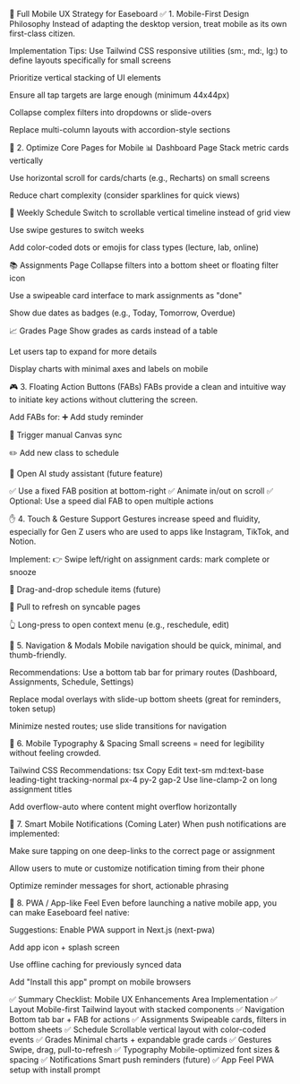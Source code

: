 📱 Full Mobile UX Strategy for Easeboard
✅ 1. Mobile-First Design Philosophy
Instead of adapting the desktop version, treat mobile as its own first-class citizen.

Implementation Tips:
Use Tailwind CSS responsive utilities (sm:, md:, lg:) to define layouts specifically for small screens

Prioritize vertical stacking of UI elements

Ensure all tap targets are large enough (minimum 44x44px)

Collapse complex filters into dropdowns or slide-overs

Replace multi-column layouts with accordion-style sections

🎯 2. Optimize Core Pages for Mobile
📊 Dashboard Page
Stack metric cards vertically

Use horizontal scroll for cards/charts (e.g., Recharts) on small screens

Reduce chart complexity (consider sparklines for quick views)

📅 Weekly Schedule
Switch to scrollable vertical timeline instead of grid view

Use swipe gestures to switch weeks

Add color-coded dots or emojis for class types (lecture, lab, online)

📚 Assignments Page
Collapse filters into a bottom sheet or floating filter icon

Use a swipeable card interface to mark assignments as "done"

Show due dates as badges (e.g., Today, Tomorrow, Overdue)

📈 Grades Page
Show grades as cards instead of a table

Let users tap to expand for more details

Display charts with minimal axes and labels on mobile

🎮 3. Floating Action Buttons (FABs)
FABs provide a clean and intuitive way to initiate key actions without cluttering the screen.

Add FABs for:
➕ Add study reminder

🔄 Trigger manual Canvas sync

✏️ Add new class to schedule

💬 Open AI study assistant (future feature)

✅ Use a fixed FAB position at bottom-right
✅ Animate in/out on scroll
✅ Optional: Use a speed dial FAB to open multiple actions

✋ 4. Touch & Gesture Support
Gestures increase speed and fluidity, especially for Gen Z users who are used to apps like Instagram, TikTok, and Notion.

Implement:
👉 Swipe left/right on assignment cards: mark complete or snooze

📆 Drag-and-drop schedule items (future)

🔄 Pull to refresh on syncable pages

👆 Long-press to open context menu (e.g., reschedule, edit)

🧭 5. Navigation & Modals
Mobile navigation should be quick, minimal, and thumb-friendly.

Recommendations:
Use a bottom tab bar for primary routes (Dashboard, Assignments, Schedule, Settings)

Replace modal overlays with slide-up bottom sheets (great for reminders, token setup)

Minimize nested routes; use slide transitions for navigation

🎨 6. Mobile Typography & Spacing
Small screens = need for legibility without feeling crowded.

Tailwind CSS Recommendations:
tsx
Copy
Edit
text-sm md:text-base
leading-tight
tracking-normal
px-4 py-2
gap-2
Use line-clamp-2 on long assignment titles

Add overflow-auto where content might overflow horizontally

🔔 7. Smart Mobile Notifications (Coming Later)
When push notifications are implemented:

Make sure tapping on one deep-links to the correct page or assignment

Allow users to mute or customize notification timing from their phone

Optimize reminder messages for short, actionable phrasing

📲 8. PWA / App-like Feel
Even before launching a native mobile app, you can make Easeboard feel native:

Suggestions:
Enable PWA support in Next.js (next-pwa)

Add app icon + splash screen

Use offline caching for previously synced data

Add "Install this app" prompt on mobile browsers

✅ Summary Checklist: Mobile UX Enhancements
Area	Implementation
✅ Layout	Mobile-first Tailwind layout with stacked components
✅ Navigation	Bottom tab bar + FAB for actions
✅ Assignments	Swipeable cards, filters in bottom sheets
✅ Schedule	Scrollable vertical layout with color-coded events
✅ Grades	Minimal charts + expandable grade cards
✅ Gestures	Swipe, drag, pull-to-refresh
✅ Typography	Mobile-optimized font sizes & spacing
✅ Notifications	Smart push reminders (future)
✅ App Feel	PWA setup with install prompt